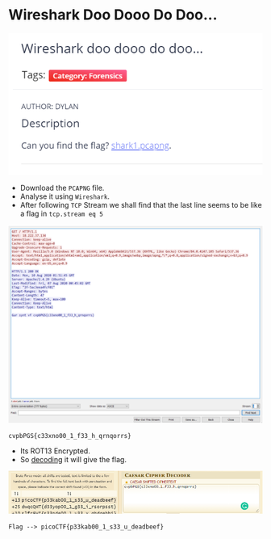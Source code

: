 # Wireshark Doo Dooo Do Doo...

![bi0s](https://github.com/a3X3k/Bi0s/blob/master/CTFs/Pico21/Assets/1.png?raw=true)

- Download the `PCAPNG` file.
- Analyse it using `Wireshark`.
- After following `TCP` Stream we shall find that the last line seems to be like a flag in `tcp.stream eq 5`

![bi0s](https://github.com/a3X3k/Bi0s/blob/master/CTFs/Pico21/Assets/2.png?raw=true)

```
cvpbPGS{c33xno00_1_f33_h_qrnqorrs}
```

- Its ROT13 Encrypted.
- So [decoding](https://www.dcode.fr/caesar-cipher) it will give the flag.

![bi0s](https://github.com/a3X3k/Bi0s/blob/master/CTFs/Pico21/Assets/3.png?raw=true)

```
Flag --> picoCTF{p33kab00_1_s33_u_deadbeef}
```
